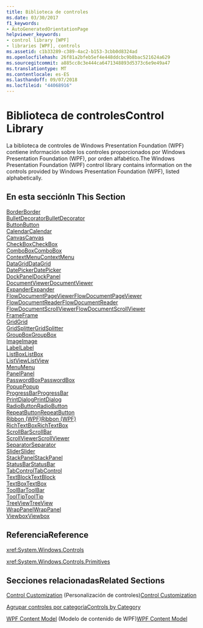 ```yaml
---
title: Biblioteca de controles
ms.date: 03/30/2017
f1_keywords:
- AutoGeneratedOrientationPage
helpviewer_keywords:
- control library [WPF]
- libraries [WPF], controls
ms.assetid: c1b33289-c389-4ac2-b153-3cbb0d8324ad
ms.openlocfilehash: 26f81a2bfeb5ef4e448ddcbc9b8bac521624a629
ms.sourcegitcommit: a885cc8c3e444ca6471348893d5373c6e9e49a47
ms.translationtype: MT
ms.contentlocale: es-ES
ms.lasthandoff: 09/07/2018
ms.locfileid: "44068916"
---
```

# <a name="control-library"></a><span data-ttu-id="9be26-102">Biblioteca de controles</span><span class="sxs-lookup"><span data-stu-id="9be26-102">Control Library</span></span>
<span data-ttu-id="9be26-103">La biblioteca de controles de Windows Presentation Foundation (WPF) contiene información sobre los controles proporcionados por Windows Presentation Foundation (WPF), por orden alfabético.</span><span class="sxs-lookup"><span data-stu-id="9be26-103">The Windows Presentation Foundation (WPF) control library contains information on the controls provided by Windows Presentation Foundation (WPF), listed alphabetically.</span></span>  
  
## <a name="in-this-section"></a><span data-ttu-id="9be26-104">En esta sección</span><span class="sxs-lookup"><span data-stu-id="9be26-104">In This Section</span></span>  
 [<span data-ttu-id="9be26-105">Border</span><span class="sxs-lookup"><span data-stu-id="9be26-105">Border</span></span>](../../../../docs/framework/wpf/controls/border.md)  
 [<span data-ttu-id="9be26-106">BulletDecorator</span><span class="sxs-lookup"><span data-stu-id="9be26-106">BulletDecorator</span></span>](../../../../docs/framework/wpf/controls/bulletdecorator.md)  
 [<span data-ttu-id="9be26-107">Button</span><span class="sxs-lookup"><span data-stu-id="9be26-107">Button</span></span>](../../../../docs/framework/wpf/controls/button.md)  
 [<span data-ttu-id="9be26-108">Calendar</span><span class="sxs-lookup"><span data-stu-id="9be26-108">Calendar</span></span>](../../../../docs/framework/wpf/controls/calendar.md)  
 [<span data-ttu-id="9be26-109">Canvas</span><span class="sxs-lookup"><span data-stu-id="9be26-109">Canvas</span></span>](../../../../docs/framework/wpf/controls/canvas.md)  
 [<span data-ttu-id="9be26-110">CheckBox</span><span class="sxs-lookup"><span data-stu-id="9be26-110">CheckBox</span></span>](../../../../docs/framework/wpf/controls/checkbox.md)  
 [<span data-ttu-id="9be26-111">ComboBox</span><span class="sxs-lookup"><span data-stu-id="9be26-111">ComboBox</span></span>](../../../../docs/framework/wpf/controls/combobox.md)  
 [<span data-ttu-id="9be26-112">ContextMenu</span><span class="sxs-lookup"><span data-stu-id="9be26-112">ContextMenu</span></span>](../../../../docs/framework/wpf/controls/contextmenu.md)  
 [<span data-ttu-id="9be26-113">DataGrid</span><span class="sxs-lookup"><span data-stu-id="9be26-113">DataGrid</span></span>](../../../../docs/framework/wpf/controls/datagrid.md)  
 [<span data-ttu-id="9be26-114">DatePicker</span><span class="sxs-lookup"><span data-stu-id="9be26-114">DatePicker</span></span>](../../../../docs/framework/wpf/controls/datepicker.md)  
 [<span data-ttu-id="9be26-115">DockPanel</span><span class="sxs-lookup"><span data-stu-id="9be26-115">DockPanel</span></span>](../../../../docs/framework/wpf/controls/dockpanel.md)  
 [<span data-ttu-id="9be26-116">DocumentViewer</span><span class="sxs-lookup"><span data-stu-id="9be26-116">DocumentViewer</span></span>](../../../../docs/framework/wpf/controls/documentviewer.md)  
 [<span data-ttu-id="9be26-117">Expander</span><span class="sxs-lookup"><span data-stu-id="9be26-117">Expander</span></span>](../../../../docs/framework/wpf/controls/expander.md)  
 [<span data-ttu-id="9be26-118">FlowDocumentPageViewer</span><span class="sxs-lookup"><span data-stu-id="9be26-118">FlowDocumentPageViewer</span></span>](../../../../docs/framework/wpf/controls/flowdocumentpageviewer.md)  
 [<span data-ttu-id="9be26-119">FlowDocumentReader</span><span class="sxs-lookup"><span data-stu-id="9be26-119">FlowDocumentReader</span></span>](../../../../docs/framework/wpf/controls/flowdocumentreader.md)  
 [<span data-ttu-id="9be26-120">FlowDocumentScrollViewer</span><span class="sxs-lookup"><span data-stu-id="9be26-120">FlowDocumentScrollViewer</span></span>](../../../../docs/framework/wpf/controls/flowdocumentscrollviewer.md)  
 [<span data-ttu-id="9be26-121">Frame</span><span class="sxs-lookup"><span data-stu-id="9be26-121">Frame</span></span>](../../../../docs/framework/wpf/controls/frame.md)  
 [<span data-ttu-id="9be26-122">Grid</span><span class="sxs-lookup"><span data-stu-id="9be26-122">Grid</span></span>](../../../../docs/framework/wpf/controls/grid.md)  
 [<span data-ttu-id="9be26-123">GridSplitter</span><span class="sxs-lookup"><span data-stu-id="9be26-123">GridSplitter</span></span>](../../../../docs/framework/wpf/controls/gridsplitter.md)  
 [<span data-ttu-id="9be26-124">GroupBox</span><span class="sxs-lookup"><span data-stu-id="9be26-124">GroupBox</span></span>](../../../../docs/framework/wpf/controls/groupbox.md)  
 [<span data-ttu-id="9be26-125">Image</span><span class="sxs-lookup"><span data-stu-id="9be26-125">Image</span></span>](../../../../docs/framework/wpf/controls/image.md)  
 [<span data-ttu-id="9be26-126">Label</span><span class="sxs-lookup"><span data-stu-id="9be26-126">Label</span></span>](../../../../docs/framework/wpf/controls/label.md)  
 [<span data-ttu-id="9be26-127">ListBox</span><span class="sxs-lookup"><span data-stu-id="9be26-127">ListBox</span></span>](../../../../docs/framework/wpf/controls/listbox.md)  
 [<span data-ttu-id="9be26-128">ListView</span><span class="sxs-lookup"><span data-stu-id="9be26-128">ListView</span></span>](../../../../docs/framework/wpf/controls/listview.md)  
 [<span data-ttu-id="9be26-129">Menu</span><span class="sxs-lookup"><span data-stu-id="9be26-129">Menu</span></span>](../../../../docs/framework/wpf/controls/menu.md)  
 [<span data-ttu-id="9be26-130">Panel</span><span class="sxs-lookup"><span data-stu-id="9be26-130">Panel</span></span>](../../../../docs/framework/wpf/controls/panel.md)  
 [<span data-ttu-id="9be26-131">PasswordBox</span><span class="sxs-lookup"><span data-stu-id="9be26-131">PasswordBox</span></span>](../../../../docs/framework/wpf/controls/passwordbox.md)  
 [<span data-ttu-id="9be26-132">Popup</span><span class="sxs-lookup"><span data-stu-id="9be26-132">Popup</span></span>](../../../../docs/framework/wpf/controls/popup.md)  
 [<span data-ttu-id="9be26-133">ProgressBar</span><span class="sxs-lookup"><span data-stu-id="9be26-133">ProgressBar</span></span>](../../../../docs/framework/wpf/controls/progressbar.md)  
 [<span data-ttu-id="9be26-134">PrintDialog</span><span class="sxs-lookup"><span data-stu-id="9be26-134">PrintDialog</span></span>](../../../../docs/framework/wpf/controls/printdialog.md)  
 [<span data-ttu-id="9be26-135">RadioButton</span><span class="sxs-lookup"><span data-stu-id="9be26-135">RadioButton</span></span>](../../../../docs/framework/wpf/controls/radiobutton.md)  
 [<span data-ttu-id="9be26-136">RepeatButton</span><span class="sxs-lookup"><span data-stu-id="9be26-136">RepeatButton</span></span>](../../../../docs/framework/wpf/controls/repeatbutton.md)  
 [<span data-ttu-id="9be26-137">Ribbon (WPF)</span><span class="sxs-lookup"><span data-stu-id="9be26-137">Ribbon (WPF)</span></span>](https://msdn.microsoft.com/library/d2b5749c-43ec-4e1f-9017-8f1d0bbd5d3f)  
 [<span data-ttu-id="9be26-138">RichTextBox</span><span class="sxs-lookup"><span data-stu-id="9be26-138">RichTextBox</span></span>](../../../../docs/framework/wpf/controls/richtextbox.md)  
 [<span data-ttu-id="9be26-139">ScrollBar</span><span class="sxs-lookup"><span data-stu-id="9be26-139">ScrollBar</span></span>](../../../../docs/framework/wpf/controls/scrollbar.md)  
 [<span data-ttu-id="9be26-140">ScrollViewer</span><span class="sxs-lookup"><span data-stu-id="9be26-140">ScrollViewer</span></span>](../../../../docs/framework/wpf/controls/scrollviewer.md)  
 [<span data-ttu-id="9be26-141">Separator</span><span class="sxs-lookup"><span data-stu-id="9be26-141">Separator</span></span>](../../../../docs/framework/wpf/controls/separator.md)  
 [<span data-ttu-id="9be26-142">Slider</span><span class="sxs-lookup"><span data-stu-id="9be26-142">Slider</span></span>](../../../../docs/framework/wpf/controls/slider.md)  
 [<span data-ttu-id="9be26-143">StackPanel</span><span class="sxs-lookup"><span data-stu-id="9be26-143">StackPanel</span></span>](../../../../docs/framework/wpf/controls/stackpanel.md)  
 [<span data-ttu-id="9be26-144">StatusBar</span><span class="sxs-lookup"><span data-stu-id="9be26-144">StatusBar</span></span>](../../../../docs/framework/wpf/controls/statusbar.md)  
 [<span data-ttu-id="9be26-145">TabControl</span><span class="sxs-lookup"><span data-stu-id="9be26-145">TabControl</span></span>](../../../../docs/framework/wpf/controls/tabcontrol.md)  
 [<span data-ttu-id="9be26-146">TextBlock</span><span class="sxs-lookup"><span data-stu-id="9be26-146">TextBlock</span></span>](../../../../docs/framework/wpf/controls/textblock.md)  
 [<span data-ttu-id="9be26-147">TextBox</span><span class="sxs-lookup"><span data-stu-id="9be26-147">TextBox</span></span>](../../../../docs/framework/wpf/controls/textbox.md)  
 [<span data-ttu-id="9be26-148">ToolBar</span><span class="sxs-lookup"><span data-stu-id="9be26-148">ToolBar</span></span>](../../../../docs/framework/wpf/controls/toolbar.md)  
 [<span data-ttu-id="9be26-149">ToolTip</span><span class="sxs-lookup"><span data-stu-id="9be26-149">ToolTip</span></span>](../../../../docs/framework/wpf/controls/tooltip.md)  
 [<span data-ttu-id="9be26-150">TreeView</span><span class="sxs-lookup"><span data-stu-id="9be26-150">TreeView</span></span>](../../../../docs/framework/wpf/controls/treeview.md)  
 [<span data-ttu-id="9be26-151">WrapPanel</span><span class="sxs-lookup"><span data-stu-id="9be26-151">WrapPanel</span></span>](../../../../docs/framework/wpf/controls/wrappanel.md)  
 [<span data-ttu-id="9be26-152">Viewbox</span><span class="sxs-lookup"><span data-stu-id="9be26-152">Viewbox</span></span>](../../../../docs/framework/wpf/controls/viewbox.md)  
  
## <a name="reference"></a><span data-ttu-id="9be26-153">Referencia</span><span class="sxs-lookup"><span data-stu-id="9be26-153">Reference</span></span>  
 <xref:System.Windows.Controls>  
  
 <xref:System.Windows.Controls.Primitives>  
  
## <a name="related-sections"></a><span data-ttu-id="9be26-154">Secciones relacionadas</span><span class="sxs-lookup"><span data-stu-id="9be26-154">Related Sections</span></span>  
 <span data-ttu-id="9be26-155">[Control Customization](../../../../docs/framework/wpf/controls/control-customization.md) (Personalización de controles)</span><span class="sxs-lookup"><span data-stu-id="9be26-155">[Control Customization](../../../../docs/framework/wpf/controls/control-customization.md)</span></span>  
  
 [<span data-ttu-id="9be26-156">Agrupar controles por categoría</span><span class="sxs-lookup"><span data-stu-id="9be26-156">Controls by Category</span></span>](../../../../docs/framework/wpf/controls/controls-by-category.md)  
  
 <span data-ttu-id="9be26-157">[WPF Content Model](../../../../docs/framework/wpf/controls/wpf-content-model.md) (Modelo de contenido de WPF)</span><span class="sxs-lookup"><span data-stu-id="9be26-157">[WPF Content Model](../../../../docs/framework/wpf/controls/wpf-content-model.md)</span></span>

